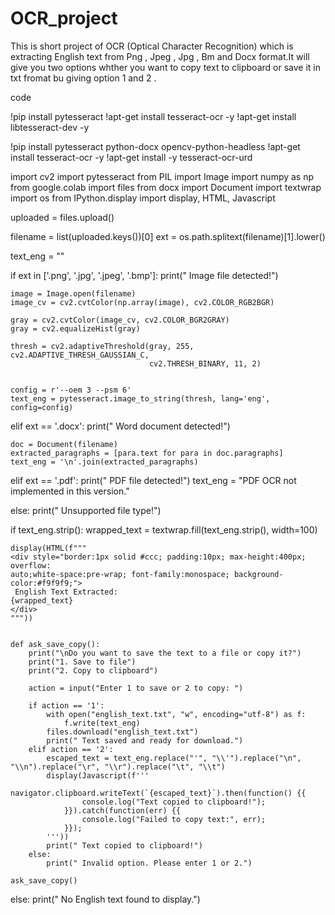 # OCR_project
This is short project of OCR (Optical Character Recognition) which is extracting English text from Png , Jpeg , Jpg , Bm    and  Docx format.It will give you two options whther you want to copy text to clipboard or save it in txt fromat bu giving option 1 and 2 .


code

!pip install pytesseract
!apt-get install tesseract-ocr -y
!apt-get install libtesseract-dev -y

!pip install pytesseract python-docx opencv-python-headless
!apt-get install tesseract-ocr -y
!apt-get install -y tesseract-ocr-urd

import cv2
import pytesseract
from PIL import Image
import numpy as np
from google.colab import files
from docx import Document
import textwrap
import os
from IPython.display import display, HTML, Javascript


uploaded = files.upload()


filename = list(uploaded.keys())[0]
ext = os.path.splitext(filename)[1].lower()

text_eng = ""


if ext in ['.png', '.jpg', '.jpeg', '.bmp']:
    print(" Image file detected!")


    image = Image.open(filename)
    image_cv = cv2.cvtColor(np.array(image), cv2.COLOR_RGB2BGR)

    gray = cv2.cvtColor(image_cv, cv2.COLOR_BGR2GRAY)
    gray = cv2.equalizeHist(gray)

    thresh = cv2.adaptiveThreshold(gray, 255, cv2.ADAPTIVE_THRESH_GAUSSIAN_C,
                                   cv2.THRESH_BINARY, 11, 2)


    config = r'--oem 3 --psm 6'
    text_eng = pytesseract.image_to_string(thresh, lang='eng', config=config)

elif ext == '.docx':
    print(" Word document detected!")

    doc = Document(filename)
    extracted_paragraphs = [para.text for para in doc.paragraphs]
    text_eng = '\n'.join(extracted_paragraphs)

elif ext == '.pdf':
    print(" PDF file detected!")
    text_eng = "PDF OCR not implemented in this version."

else:
    print(" Unsupported file type!")


if text_eng.strip():
    wrapped_text = textwrap.fill(text_eng.strip(), width=100)

    display(HTML(f"""
    <div style="border:1px solid #ccc; padding:10px; max-height:400px; overflow:
    auto;white-space:pre-wrap; font-family:monospace; background-color:#f9f9f9;">
     English Text Extracted:
    {wrapped_text}
    </div>
    """))


    def ask_save_copy():
        print("\nDo you want to save the text to a file or copy it?")
        print("1. Save to file")
        print("2. Copy to clipboard")

        action = input("Enter 1 to save or 2 to copy: ")

        if action == '1':
            with open("english_text.txt", "w", encoding="utf-8") as f:
                f.write(text_eng)
            files.download("english_text.txt")
            print(" Text saved and ready for download.")
        elif action == '2':
            escaped_text = text_eng.replace("'", "\\'").replace("\n", "\\n").replace("\r", "\\r").replace("\t", "\\t")
            display(Javascript(f'''
                navigator.clipboard.writeText(`{escaped_text}`).then(function() {{
                    console.log("Text copied to clipboard!");
                }}).catch(function(err) {{
                    console.log("Failed to copy text:", err);
                }});
            '''))
            print(" Text copied to clipboard!")
        else:
            print(" Invalid option. Please enter 1 or 2.")

    ask_save_copy()

else:
    print(" No English text found to display.")
